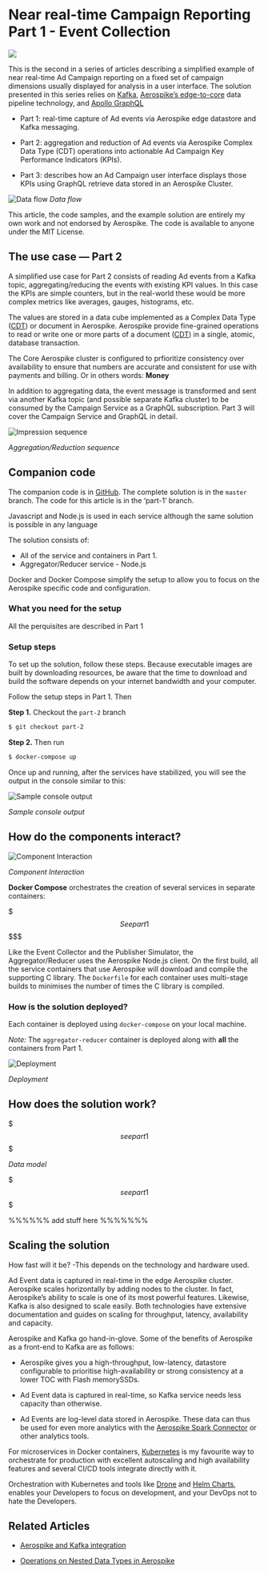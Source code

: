 
# Near real-time Campaign Reporting Part 1 - Event Collection

![](https://raw.githubusercontent.com/helipilot50/real-time-reporting-aerospike-kafka/master/architecture/aerospike-logo-long.png)

This is the second in a series of articles describing a simplified example of near real-time Ad Campaign reporting on a fixed set of campaign dimensions usually displayed for analysis in a user interface. The solution presented in this series relies on [Kafka](https://en.wikipedia.org/wiki/Apache_Kafka), [Aerospike’s edge-to-core](https://www.aerospike.com/blog/edge-computing-what-why-and-how-to-best-do/) data pipeline technology, and [Apollo GraphQL](https://www.apollographql.com/)

* Part 1: real-time capture of Ad events via Aerospike edge datastore and Kafka messaging.

* Part 2: aggregation and reduction of Ad events via Aerospike Complex Data Type (CDT) operations into actionable Ad Campaign Key Performance Indicators (KPIs).

* Part 3: describes how an Ad Campaign user interface displays those KPIs using GraphQL retrieve data stored in an Aerospike Cluster.

![Data flow](http://www.plantuml.com/plantuml/proxy?src=https://raw.githubusercontent.com/helipilot50/real-time-reporting-aerospike-kafka/master/architecture/data-flow.puml&fmt=svg)
*Data flow*

This article, the code samples, and the example solution are entirely my own work and not endorsed by Aerospike. The code is available to anyone under the MIT License.

## The use case — Part 2

A simplified use case for Part 2 consists of reading Ad events from a Kafka topic, aggregating/reducing the events with existing KPI values. In this case the KPIs are simple counters, but in the real-world these would be more complex metrics like averages, gauges, histograms, etc. 

The values are stored in a data cube implemented as a Complex Data Type ([CDT](https://www.aerospike.com/docs/guide/cdt.html)) or document in Aerospike. Aerospike provide fine-grained operations to read or write one or more parts of a document ([CDT](https://www.aerospike.com/docs/guide/cdt.html)) in a single, atomic, database transaction.

The Core Aerospike cluster is configured to prfioritize consistency over availability to ensure that numbers are accurate and consistent for use with payments and billing. Or in others words: **Money**

In addition to aggregating data, the event message is transformed and sent via another Kafka topic (and possible separate Kafka cluster) to be consumed by the Campaign Service as a GraphQL subscription. Part 3 will cover the Campaign Service and GraphQL in detail. 

![Impression sequence](http://www.plantuml.com/plantuml/proxy?src=https://raw.githubusercontent.com/helipilot50/real-time-reporting-aerospike-kafka/master/architecture/event-sequence-part-2.puml&fmt=svg)

*Aggregation/Reduction sequence*

## Companion code

The companion code is in [GitHub](https://github.com/helipilot50/real-time-reporting-aerospike-kafka). The complete solution is in the `master` branch. The code for this article is in the ‘part-1’ branch. 

Javascript and Node.js is used in each service although the same solution is possible in any language

The solution consists of:

* All of the service and containers in Part 1.
* Aggregator/Reducer service - Node.js

Docker and Docker Compose simplify the setup to allow you to focus on the Aerospike specific code and configuration.

### What you need for the setup

All the perquisites are described in Part 1

### Setup steps

To set up the solution, follow these steps. Because executable images are built by downloading resources, be aware that the time to download and build the software depends on your internet bandwidth and your computer.

Follow the setup steps in Part 1. Then

**Step 1.** Checkout the `part-2` branch

```bash
$ git checkout part-2
```

**Step 2.** Then run

```bash
$ docker-compose up
```

Once up and running, after the services have stabilized, you will see the output in the console similar to this:

![Sample console output](https://raw.githubusercontent.com/helipilot50/real-time-reporting-aerospike-kafka/master/architecture/XXX.png)

*Sample console output*

## How do the components interact?

![Component Interaction](http://www.plantuml.com/plantuml/proxy?src=https://raw.githubusercontent.com/helipilot50/real-time-reporting-aerospike-kafka/master/architecture/core-component-detail.puml&fmt=svg)

*Component Interaction*

**Docker Compose** orchestrates the creation of several services in separate containers:

 $$$$$$$ See part 1 $$$$$$$$$
 
Like the Event Collector and the Publisher Simulator, the Aggregator/Reducer uses the Aerospike Node.js client. On the first build, all the service containers that use Aerospike will download and compile the supporting C library. The `Dockerfile` for each container uses multi-stage builds to minimises the number of times the C library is compiled.

### How is the solution deployed?

Each container is deployed using `docker-compose` on your local machine.

*Note:* The `aggregator-reducer` container is deployed along with **all** the containers from Part 1.

![Deployment](http://www.plantuml.com/plantuml/proxy?src=https://raw.githubusercontent.com/helipilot50/real-time-reporting-aerospike-kafka/master/architecture/docker-compose-deployment-part-2.puml&fmt=svg)

*Deployment*

## How does the solution work?

$$$ see part 1 $$$

*Data model*

$$$ see part 1 $$$

%%%%%% add stuff here %%%%%%%

## Scaling the solution

How fast will it be? -This depends on the technology and hardware used.

Ad Event data is captured in real-time in the edge Aerospike cluster. Aerospike scales horizontally by adding nodes to the cluster. In fact, Aerospike’s ability to scale is one of its most powerful features. Likewise, Kafka is also designed to scale easily. Both technologies have extensive documentation and guides on scaling for throughput, latency, availability and capacity.

Aerospike and Kafka go hand-in-glove. Some of the benefits of Aerospike as a front-end to Kafka are as follows:

* Aerospike gives you a high-throughput, low-latency, datastore configurable to prioritise high-availability or strong consistency at a lower TOC with Flash memorySSDs.

* Ad Event data is captured in real-time, so Kafka service needs less capacity than otherwise.

* Ad Events are log-level data stored in Aerospike. These data can thus be used for even more analytics with the [Aerospike Spark Connector](https://www.aerospike.com/docs/connectors/enterprise/spark/) or other analytics tools.

For microservices in Docker containers, [Kubernetes](https://kubernetes.io/) is my favourite way to orchestrate for production with excellent autoscaling and high availability features and several CI/CD tools integrate directly with it.

Orchestration with Kubernetes and tools like [Drone](https://drone.io/) and [Helm Charts](https://helm.sh/), enables your Developers to focus on development, and your DevOps not to hate the Developers.

## Related Articles

* [Aerospike and Kafka integration](https://medium.com/aerospike-developer-blog/aerospike-and-kafka-integration-outbound-d948553f885e) 

* [Operations on Nested Data Types in Aerospike](https://medium.com/aerospike-developer-blog/operations-on-nested-data-types-in-aerospike-part-i-c17400ffc15b)



